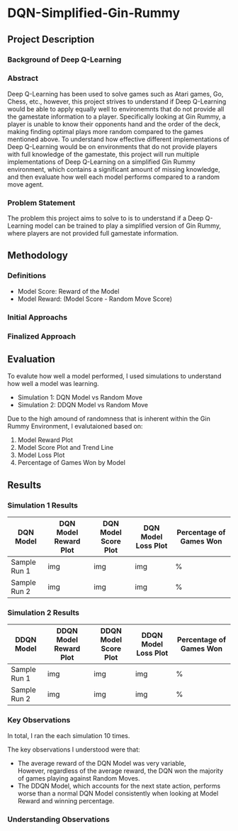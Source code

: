 # DQN-Simplified-Gin-Rummy

## Project Description

### Background of Deep Q-Learning

### Abstract

Deep Q-Learning has been used to solve games such as Atari games, Go, Chess, etc., however, this project strives to understand if Deep Q-Learning would be able to apply equally well to environemnts that do not provide all the gamestate information to a player. Specifically looking at Gin Rummy, a player is unable to know their opponents hand and the order of the deck, making finding optimal plays more random compared to the games mentioned above. To understand how effective different implementations of Deep Q-Learning would be on environments that do not provide players with full knowledge of the gamestate, this project will run multiple implementations of Deep Q-Learning on a simplified Gin Rummy environment, which contains a significant amount of missing knowledge, and then evaluate how well each model performs compared to a random move agent.

### Problem Statement

The problem this project aims to solve to is to understand if a Deep Q-Learning model can be trained to play a simplified version of Gin Rummy, where players are not provided full gamestate information. 

## Methodology

### Definitions

- Model Score: Reward of the Model
- Model Reward: (Model Score - Random Move Score)

### Initial Approachs

### Finalized Approach

## Evaluation

To evalute how well a model performed, I used simulations to understand how well a model was learning.

- Simulation 1: DQN Model vs Random Move 
- Simulation 2: DDQN Model vs Random Move

Due to the high amound of randomness that is inherent within the Gin Rummy Environment, I evalutaioned based on:

1. Model Reward Plot
2. Model Score Plot and Trend Line
3. Model Loss Plot
4. Percentage of Games Won by Model

## Results

### Simulation 1 Results

| DQN Model | DQN Model Reward Plot | DQN Model Score Plot | DQN Model Loss Plot | Percentage of Games Won |
| --- | --- | --- | --- | --- |
| Sample Run 1 | img  | img  | img | %  | 
| Sample Run 2  | img | img  | img | %  | 

### Simulation 2 Results

| DDQN Model | DDQN Model Reward Plot | DDQN Model Score Plot | DDQN Model Loss Plot | Percentage of Games Won |
| --- | --- | --- | --- | --- |
| Sample Run 1 | img  | img  | img | %  | 
| Sample Run 2  | img | img  | img | %  | 

### Key Observations

In total, I ran the each simulation 10 times. 

The key observations I understood were that:
- The average reward of the DQN Model was very variable, <br/> However, regardless of the average reward, the DQN won the majority of games playing against Random Moves.
- The DDQN Model, which accounts for the next state action, performs worse than a normal DQN Model consistently when looking at Model Reward and winning percentage.

### Understanding Observations


